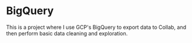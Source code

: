# BigQuery
This is a project where I use GCP's BigQuery to export data to Collab, and then perform basic data cleaning and exploration.
